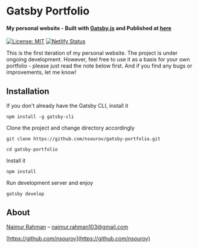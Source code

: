 # Gatsby Portfolio

#### My personal website - Built with [Gatsby.js](https://www.gatsbyjs.org/) and Published at [here](https://naimur.me)

[![License: MIT](https://img.shields.io/badge/License-MIT-blue.svg)](https://opensource.org/licenses/MIT) [![Netlify Status](https://api.netlify.com/api/v1/badges/c0f9e111-12d6-426d-87fa-3450d7052da6/deploy-status)](https://app.netlify.com/sites/fervent-hamilton-17c92d/deploys)

This is the first iteration of my personal website. The project is under ongoing development. However, feel free to use it as a basis for your own portfolio - please just read the note below first. And if you find any bugs or improvements, let me know!

## Installation

If you don't already have the Gatsby CLI, install it

`npm install -g gatsby-cli`

Clone the project and change directory accordingly

`git clone https://github.com/nsourov/gatsby-portfolio.git`

`cd gatsby-portfolio`

Install it

`npm install`

Run development server and enjoy

`gatsby develop`

## About

[Naimur Rahman](https://naimur.me) – [naimur.rahman103@gmail.com](mailto:naimur.rahman103@gmail.com)

[https://github.com/nsourov](https://github.com/nsourov)
